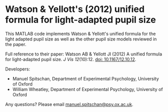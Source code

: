 # Watson & Yellott's (2012) unified formula for light-adapted pupil size

This MATLAB code implements Watson & Yellott's unified formula for the light adapted pupil size as well as the other pupil size models reviewed in the paper.

Full reference to their paper: Watson AB & Yellott JI (2012) A unified formula for light-adapted pupil size. *J Vis 12*(10):12. [doi: 10.1167/12.10.12](https://doi.org/10.1167/12.10.12).

Developers:
* Manuel Spitschan, Department of Experimental Psychology, University of Oxford
* William Wheatley, Department of Experimental Psychology, University of Oxford

Any questions? Please email manuel.spitschan@psy.ox.ac.uk.
